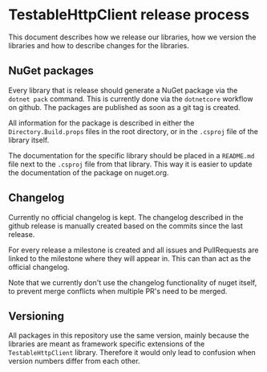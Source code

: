 # TestableHttpClient release process

This document describes how we release our libraries, how we version the libraries and how to describe changes for the libraries.

## NuGet packages

Every library that is release should generate a NuGet package via the `dotnet pack` command. This is currently done via the `dotnetcore` workflow on github. The packages are published as soon as a git tag is created.

All information for the package is described in either the `Directory.Build.props` files in the root directory, or in the `.csproj` file of the library itself.

The documentation for the specific library should be placed in a `README.md` file next to the `.csproj` file from that library. This way it is easier to update the documentation of the package on nuget.org.

## Changelog

Currently no official changelog is kept. The changelog described in the github release is manually created based on the commits since the last release.

For every release a milestone is created and all issues and PullRequests are linked to the milestone where they will appear in. This can than act as the official changelog.

Note that we currently don't use the changelog functionality of nuget itself, to prevent merge conflicts when multiple PR's need to be merged.

## Versioning

All packages in this repository use the same version, mainly because the libraries are meant as framework specific extensions of the `TestableHttpClient` library. Therefore it would only lead to confusion when version numbers differ from each other.
